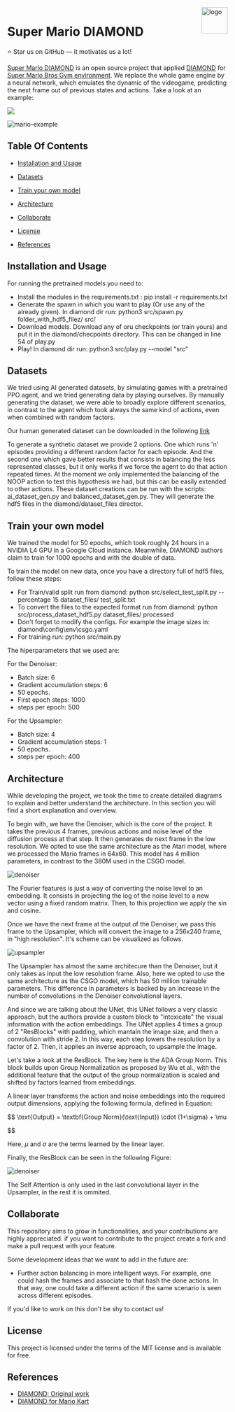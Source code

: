 <a href="https://aimeos.org/">
    <img src="logo.png" alt="logo" title="How Much VRAM" align="right" height="60" />
</a>

# Super Mario DIAMOND

:star: Star us on GitHub — it motivates us a lot!

[ Super Mario DIAMOND](https://github.com/AlexBodner/DIAMOND_SuperMario) is an open source project that applied [DIAMOND](https://github.com/eloialonso/diamond) for [Super Mario Bros Gym environment](https://pypi.org/project/gym-super-mario-bros/). We replace the whole game engine by a neural network, which emulates the dynamic of the videogame, predicting the next frame out of previous states and actions. Take a look at an example:

![](https://github.com/Your_Repository_Name/Your_GIF_Name.gif)



![mario-example](images/results_example.png)



## Table Of Contents

- [Installation and Usage](#Installation-and-Usage)

- [Datasets](#Datasets)

- [Train your own model](#Train-your-own-model)

- [Architecture](#architecture)

- [Collaborate](#Collaborate)

- [License](#license)
  
- [References](#references)

## Installation and Usage

For running the pretrained models you need to:
- Install the modules in the requirements.txt : pip install -r requirements.txt
- Generate the spawn in which you want to play (Or use any of the already given). In diamond dir run: python3 src/spawn.py folder_with_hdf5_filez/ src/ 
- Download models. Download any of oru checkpoints (or train yours) and put it in the diamond/checpoints directory. This can be changed in line 54 of play.py
- Play! In diamond dir run: python3 src/play.py --model "src"

## Datasets

We tried using AI generated datasets, by simulating games with a pretrained PPO agent, and we tried generating data by playing ourselves. By manually generating the dataset, we were able to broadly explore different scenarios, in contrast to the agent which took always the same kind of actions, even when combined with random factors. 

Our human generated dataset can be downloaded in the following [link](https://drive.google.com/file/d/1e3iiHeJRd64L6WfdF_tFuUqeufu8RMWK/view?usp=sharing)

To generate a synthetic dataset we provide 2 options. One which runs 'n' episodes providing a different random factor for each episode. And the second one which gave better results that consists in balancing the less represented classes,  but it only works if we force the agent to do that action repeated times. At the moment we only implemented the balancing of the NOOP action to test this hypothesis we had, but this can be easily extended to other actions. These dataset creations can be run with the scripts:  ai_dataset_gen.py and balanced_dataset_gen.py. They will generate the hdf5 files in the diamond/dataset_files director.


## Train your own model

We trained the model for 50 epochs, which took roughly 24 hours in a NVIDIA L4 GPU in a Google Cloud instance. Meanwhile, DIAMOND authors claim to train for 1000 epochs and with the double of data.

To train the model on new data, once you have a directory full of hdf5 files, follow these steps:

- For Train/valid split run from diamond: python src/select_test_split.py --percentage 15 dataset_files/ test_split.txt
- To convert the files to the expected format  run from diamond: python src/process_dataset_hdf5.py dataset_files/ processed
- Don't forget to modify the configs. For example the image sizes in: diamond\config\env\csgo.yaml
- For training run: python src/main.py 

The hiperparameters that we used are:

For the Denoiser:
- Batch size: 6
- Gradient accumulation steps: 6
- 50 epochs.
- First epoch steps: 1000
- steps per epoch: 500


For the Upsampler: 

- Batch size: 4
- Gradient accumulation steps: 1
- 50 epochs.
- steps per epoch: 400

## Architecture

While developing the project, we took the time to create detailed diagrams to explain and better understand the architecture. In this section you will find a short explanation and overview.

To begin with, we have the Denoiser, which is the core of the project. It takes the previous 4 frames, previous actions and  noise level of the diffusion process at that step. It then generates de next frame in the low resolution. We opted to use the same architecture as the Atari model, where we processed the Mario frames in 64x60.  This model has 4 million parameters, in contrast to the 380M used in the CSGO model.

![denoiser](images/denoiser.png)

The Fourier features is just a way of converting the noise level to an embedding. It consists in projecting the log of the noise level to a new vector using a fixed random matrix. Then, to this projection we apply the sin and cosine.

Once we have the next frame at the output of the Denoiser, we pass this frame to the Upsampler, which will convert the image to a 256x240 frame, in "high resolution". It's scheme can be visualized as follows.

![upsampler](images/upsampler.png)

The Upsampler has almost the same architecure than the Denoiser, but it only takes as input the low resolution frame. Also, here we opted to use the same architecture as the CSGO model, which has 50 million trainable parameters. This difference in parameters is backed by an increase in the number of convolutions in the Denoiser convolutional layers.

And since we are talking about the UNet, this UNet follows a very classic approach, but the authors provide a custom block to "intoxicate" the visual information with the action embeddings. The UNet applies 4 times a group of 2 "ResBlocks" with padding, which mantain the image size, and then a convolution with stride 2. In this way, each step lowers the resolution by a factor of 2. Then, it applies an inverse approach, to upsample the image. 

Let's take a look at the ResBlock. The key here is the ADA Group Norm. This block builds upon Group Normalization as proposed by Wu et al., with the additional feature that the output of the group normalization is scaled and shifted by factors learned from embeddings. 

A linear layer transforms the action and noise embeddings into the required output dimensions, applying the following formula, defined in Equation:

$$
\text{Output} = \textbf{Group Norm}(\text{Input}) \cdot (1+\sigma) + \mu

$$

Here, $\mu$ and $\sigma$ are the terms learned by the linear layer.

Finally, the ResBlock can be seen in the following Figure:

![denoiser](images/resblock.png)

The Self Attention is only used in the last convolutional layer in the Upsampler, in the rest it is ommited.

## Collaborate

This repository aims to grow in functionalities, and your contributions are highly appreciated. if you want to contribute to the project create a fork and make a pull request with your feature. 

Some development ideas that we want to add in the future are:
- Further action balancing in more intelligent ways. For example, one could hash the frames and associate to that hash the done actions. In that way, one could take a different action if the same scenario is seen across different episodes.

If you'd like to work on this don't be shy to contact us!

## License

This project is licensed under the terms of the MIT license and is available for free.

## References

* [DIAMOND: Original work](https://diamond-wm.github.io/)
* [DIAMOND for Mario Kart](https://github.com/Dere-Wah/AI-MarioKart64)

